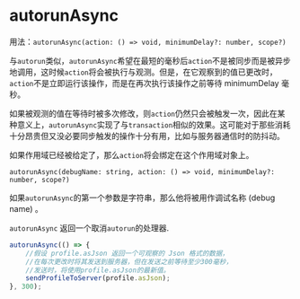 # autorunAsync

用法：`autorunAsync(action: () => void, minimumDelay?: number, scope?)`

与`autorun`类似，`autorunAsync`希望在最短的毫秒后`action`不是被同步而是被异步地调用，这时候`action`将会被执行与观测。但是，在它观察到的值已更改时，`action`不是立即运行该操作，而是在再次执行该操作之前等待 minimumDelay 毫秒。

如果被观测的值在等待时被多次修改，则`action`仍然只会被触发一次，因此在某种意义上，`autorunAsync`实现了与`transaction`相似的效果。这可能对于那些消耗十分昂贵但又没必要同步触发的操作十分有用，比如与服务器通信时的防抖动。

如果作用域已经被给定了，那么`action`将会绑定在这个作用域对象上。

`autorunAsync(debugName: string, action: () => void, minimumDelay?: number, scope?)`

如果`autorunAsync`的第一个参数是字符串，那么他将被用作调试名称 (debug name) 。

`autorunAsync` 返回一个取消`autorun`的处理器.

```javascript
autorunAsync(() => {
	//假设 profile.asJson 返回一个可观察的 Json 格式的数据，
	//在每次更改时将其发送到服务器，但在发送之前等待至少300毫秒，
	//发送时，将使用profile.asJson的最新值。
	sendProfileToServer(profile.asJson);
}, 300);
```
